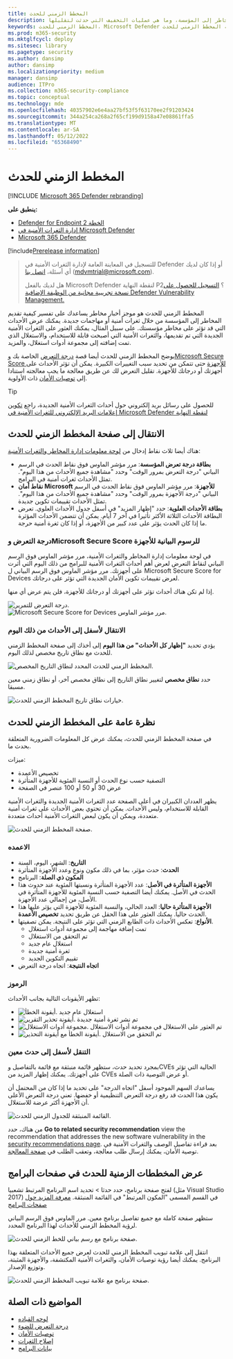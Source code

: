 ```yaml
---
title: المخطط الزمني للحدث
description: المخطط الزمني للحدث هو موجز أخبار مخاطر يساعدك على تفسير كيفية تقديم المخاطر إلى المؤسسة، وما هي عمليات التخفيف التي حدثت لتقليلها.
keywords: المخطط الزمني للحدث، Microsoft Defender لنقطة النهاية المخطط الزمني للحدث، Microsoft Defender لنقطة النهاية المخطط الزمني لحدث tvm، إدارة المخاطر والثغرات الأمنية، Microsoft Defender لنقطة النهاية
ms.prod: m365-security
ms.mktglfcycl: deploy
ms.sitesec: library
ms.pagetype: security
ms.author: dansimp
author: dansimp
ms.localizationpriority: medium
manager: dansimp
audience: ITPro
ms.collection: m365-security-compliance
ms.topic: conceptual
ms.technology: mde
ms.openlocfilehash: 40357902e6e4aa27bf53f5f63170ee2f91203424
ms.sourcegitcommit: 344a254ca268a2f65cf199d9158a47e08861ffa5
ms.translationtype: MT
ms.contentlocale: ar-SA
ms.lasthandoff: 05/12/2022
ms.locfileid: "65368490"
---
```

# <a name="event-timeline"></a>المخطط الزمني للحدث 

[!INCLUDE [Microsoft 365 Defender rebranding](../../includes/microsoft-defender.md)]

**ينطبق على:**

- [Defender for Endpoint الخطة 2](https://go.microsoft.com/fwlink/?linkid=2154037)
- [إدارة الثغرات الأمنية في Microsoft Defender](index.yml)
- [Microsoft 365 Defender](https://go.microsoft.com/fwlink/?linkid=2118804)

[!include[Prerelease information](../../includes/prerelease.md)]

> للتسجيل في المعاينة العامة لإدارة الثغرات الأمنية في Defender أو إذا كان لديك أي أسئلة، [اتصل بنا](mailto:mdvmtrial@microsoft.com) (mdvmtrial@microsoft.com).
>
> هل لديك بالفعل Microsoft Defender لنقطة النهاية P2؟ [التسجيل للحصول على نسخة تجريبية مجانية من الوظيفة الإضافية Defender Vulnerability Management.](https://signup.microsoft.com/get-started/signup?products=5908ecaa-b8a7-4a04-b6c0-d44fd934b6f2)

المخطط الزمني للحدث هو موجز أخبار مخاطر يساعدك على تفسير كيفية تقديم المخاطر إلى المؤسسة من خلال ثغرات أمنية أو مهاجمات جديدة. يمكنك عرض الأحداث التي قد تؤثر على مخاطر مؤسستك. على سبيل المثال، يمكنك العثور على الثغرات الأمنية الجديدة التي تم تقديمها، والثغرات الأمنية التي أصبحت قابلة للاستخدام، والاستغلال الذي تمت إضافته إلى مجموعة أدوات استغلال، والمزيد.

يوضح المخطط الزمني للحدث أيضا قصة [درجة التعرض](tvm-exposure-score.md) الخاصة بك [وMicrosoft Secure Score للأجهزة](tvm-microsoft-secure-score-devices.md) حتى تتمكن من تحديد سبب التغييرات الكبيرة. يمكن أن تؤثر الأحداث على أجهزتك أو درجاتك للأجهزة. تقليل التعرض لك عن طريق معالجة ما يجب معالجته استنادا إلى [توصيات الأمان](tvm-security-recommendation.md) ذات الأولوية.

> [!TIP]
> للحصول على رسائل بريد إلكتروني حول أحداث الثغرات الأمنية الجديدة، راجع [تكوين إعلامات البريد الإلكتروني للثغرات الأمنية في Microsoft Defender لنقطة النهاية](../defender-endpoint/configure-email-notifications.md)

## <a name="navigate-to-the-event-timeline-page"></a>الانتقال إلى صفحة المخطط الزمني للحدث

هناك أيضا ثلاث نقاط إدخال من [لوحة معلومات إدارة المخاطر والثغرات الأمنية](tvm-dashboard-insights.md):

- **بطاقة درجة تعرض المؤسسة**: مرر مؤشر الماوس فوق نقاط الحدث في الرسم البياني "درجة التعرض بمرور الوقت" وحدد "مشاهدة جميع الأحداث من هذا اليوم". تمثل الأحداث ثغرات أمنية في البرامج.
- **نقاط أمان Microsoft للأجهزة**: مرر مؤشر الماوس فوق نقاط الحدث في الرسم البياني "درجة الأجهزة بمرور الوقت" وحدد "مشاهدة جميع الأحداث من هذا اليوم". تمثل الأحداث تقييمات تكوين جديدة.
- **بطاقة الأحداث العلوية**: حدد "إظهار المزيد" في أسفل جدول الأحداث العلوي. تعرض البطاقة الأحداث الثلاثة الأكثر تأثيرا في آخر 7 أيام. يمكن أن تتضمن الأحداث المؤثرة ما إذا كان الحدث يؤثر على عدد كبير من الأجهزة، أو إذا كان ثغرة أمنية حرجة.

### <a name="exposure-score-and-microsoft-secure-score-for-devices-graphs"></a>درجة التعرض وMicrosoft Secure Score للرسوم البيانية للأجهزة

في لوحة معلومات إدارة المخاطر والثغرات الأمنية، مرر مؤشر الماوس فوق الرسم البياني لنقاط التعرض لعرض أهم أحداث الثغرات الأمنية للبرامج من ذلك اليوم التي أثرت على أجهزتك. مرر مؤشر الماوس فوق الرسم البياني ل Microsoft Secure Score for Devices لعرض تقييمات تكوين الأمان الجديدة التي تؤثر على درجاتك.

إذا لم تكن هناك أحداث تؤثر على أجهزتك أو درجاتك للأجهزة، فلن يتم عرض أي منها.

![درجة التعرض للتمرير.](../../media/defender-vulnerability-management/tvm-event-timeline-device-hover360.png) 
![ Microsoft Secure Score for Devices مرر مؤشر الماوس.](../../media/defender-vulnerability-management/tvm-event-timeline-device-hover360.png)

### <a name="drill-down-to-events-from-that-day"></a>الانتقال لأسفل إلى الأحداث من ذلك اليوم

يؤدي تحديد **"إظهار كل الأحداث" من هذا اليوم** إلى أخذك إلى صفحة المخطط الزمني للحدث مع نطاق تاريخ مخصص لذلك اليوم.

![المخطط الزمني للحدث المحدد لنطاق التاريخ المخصص.](../../media/defender-vulnerability-management/tvm-event-timeline-drilldown.png)

حدد **نطاق مخصص** لتغيير نطاق التاريخ إلى نطاق مخصص آخر، أو نطاق زمني معين مسبقا.

![خيارات نطاق تاريخ المخطط الزمني للحدث.](../../media/defender-vulnerability-management/tvm-event-timeline-dates.png)

## <a name="event-timeline-overview"></a>نظرة عامة على المخطط الزمني للحدث

في صفحة المخطط الزمني للحدث، يمكنك عرض كل المعلومات الضرورية المتعلقة بحدث ما.

ميزات:

- تخصيص الأعمدة
- التصفية حسب نوع الحدث أو النسبة المئوية للأجهزة المتأثرة
- عرض 30 أو 50 أو 100 عنصر في الصفحة

يظهر العددان الكبيران في أعلى الصفحة عدد الثغرات الأمنية الجديدة والثغرات الأمنية القابلة للاستخدام، وليس الأحداث. يمكن أن تحتوي بعض الأحداث على ثغرات أمنية متعددة، ويمكن أن يكون لبعض الثغرات الأمنية أحداث متعددة.

![صفحة المخطط الزمني للحدث.](../../media/defender-vulnerability-management/tvm-event-timeline-overview-mixed-type.png)

### <a name="columns"></a>الاعمده

- **التاريخ**: الشهر، اليوم، السنة
- **الحدث**: حدث مؤثر، بما في ذلك مكون ونوع وعدد الأجهزة المتأثرة
- **المكون ذي الصلة**: البرنامج
- **الأجهزة المتأثرة في الأصل**: عدد الأجهزة المتأثرة ونسبتها المئوية عند حدوث هذا الحدث في الأصل. يمكنك أيضا التصفية حسب النسبة المئوية للأجهزة المتأثرة في الأصل، من إجمالي عدد الأجهزة.
- **الأجهزة المتأثرة حاليا**: العدد الحالي، والنسبة المئوية للأجهزة التي يؤثر عليها هذا الحدث حاليا. يمكنك العثور على هذا الحقل عن طريق تحديد **تخصيص الأعمدة**.
- **الأنواع**: تعكس الأحداث ذات الطابع الزمني التي تؤثر على النتيجة. يمكن تصفيتها.
  - تمت إضافة مهاجمة إلى مجموعة أدوات استغلال
  - تم التحقق من الاستغلال
  - استغلال عام جديد
  - ثغرة أمنية جديدة
  - تقييم التكوين الجديد
- **اتجاه النتيجة**: اتجاه درجة التعرض

### <a name="icons"></a>الرموز

تظهر الأيقونات التالية بجانب الأحداث:

- ![أيقونة الخطأ.](../../media/defender-vulnerability-management/tvm-black-bug-icon.png) استغلال عام جديد
- ![أيقونة تحذير التقرير.](../../media/defender-vulnerability-management/report-warning-icon.png) تم نشر ثغرة أمنية جديدة
- ![مجموعة أدوات الاستغلال.](../../media/defender-vulnerability-management/bug-lightning-icon2.png) تم العثور على الاستغلال في مجموعة أدوات الاستغلال
- ![أيقونة الخطأ مع أيقونة التحذير.](../../media/defender-vulnerability-management/bug-caution-icon2.png) تم التحقق من الاستغلال

### <a name="drill-down-to-a-specific-event"></a>التنقل لأسفل إلى حدث معين

بمجرد تحديد حدث، ستظهر قائمة منبثقة مع قائمة بالتفاصيل وCVEs الحالية التي تؤثر على أجهزتك. يمكنك إظهار المزيد من CVEs أو عرض التوصية ذات الصلة.

يساعدك السهم الموجود أسفل "اتجاه الدرجة" على تحديد ما إذا كان من المحتمل أن يكون هذا الحدث قد رفع درجة التعرض التنظيمية أو خفضها. تعني درجة التعرض الأعلى أن الأجهزة أكثر عرضة للاستغلال.

![القائمة المنبثقة للجدول الزمني للحدث.](../../media/defender-vulnerability-management/tvm-event-timeline-flyout500.png)

من هناك، حدد **Go to related security recommendation** view the recommendation that addresses the new software vulnerability in the [security recommendations page](tvm-security-recommendation.md). بعد قراءة تفاصيل الوصف والثغرات الأمنية في توصية الأمان، يمكنك إرسال طلب معالجة، وتعقب الطلب في [صفحة المعالجة](tvm-remediation.md).

## <a name="view-event-timelines-in-software-pages"></a>عرض المخططات الزمنية للحدث في صفحات البرامج

لفتح صفحة برنامج، حدد حدثا > تحديد اسم البرنامج المرتبط تشعبيا (مثل Visual Studio 2017) في القسم المسمى "المكون المرتبط" في القائمة المنبثقة. [معرفة المزيد حول صفحات البرامج](tvm-software-inventory.md#software-pages)

ستظهر صفحة كاملة مع جميع تفاصيل برنامج معين. مرر الماوس فوق الرسم البياني لرؤية المخطط الزمني للأحداث لهذا البرنامج المحدد.

![صفحة برنامج مع رسم بياني للخط الزمني للحدث.](../../media/defender-vulnerability-management/tvm-event-timeline-software2.png)

انتقل إلى علامة تبويب المخطط الزمني للحدث لعرض جميع الأحداث المتعلقة بهذا البرنامج. يمكنك أيضا رؤية توصيات الأمان، والثغرات الأمنية المكتشفة، والأجهزة المثبتة، وتوزيع الإصدار.

![صفحة برنامج مع علامة تبويب المخطط الزمني للحدث.](../../media/defender-vulnerability-management/tvm-event-timeline-software-pages.png)

## <a name="related-topics"></a>المواضيع ذات الصلة

- [لوحه القياده](tvm-dashboard-insights.md)
- [درجة التعرض للضوء](tvm-exposure-score.md)
- [توصيات الأمان](tvm-security-recommendation.md)
- [إصلاح الثغرات](tvm-remediation.md)
- [بيانات البرامج](tvm-software-inventory.md)
